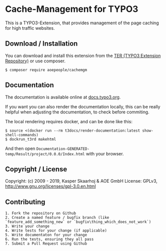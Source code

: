 # Cache-Management for TYPO3

This is a TYPO3-Extension, that provides management of the page caching for high traffic websites.

## Download / Installation

You can download and install this extension from the [TER (TYPO3 Extension Repository)][1] or use composer.
```
$ composer require aoepeople/cachemgm
```

## Documentation

The documentation is available online at [docs.typo3.org][2].

If you want you can also render the documentation locally, this can be really helpful when adjusting
the documentation, to check before commiting.

The local rendering requires docker, and can be done like this:

```
$ source <(docker run --rm t3docs/render-documentation:latest show-shell-commands)
$ dockrun_t3rd makehtml
``` 

And then open `Documentation-GENERATED-temp/Result/project/0.0.0/Index.html` with your browser.


## Copyright / License

Copyright: (c) 2009 - 2019, Kasper Skaarhoj & AOE GmbH
License: GPLv3, <http://www.gnu.org/licenses/gpl-3.0.en.html>

[1]: http://typo3.org/extensions/repository/view/cachemgm
[2]: https://docs.typo3.org/p/aoepeople/cachemgm/10.0/en-us/

## Contributing

	1. Fork the repository on Github
	2. Create a named feature / bugfix branch (like `feature_add_something_new` or `bugfix\thing_which_does_not_work`)
	3. Write your change
	4. Write tests for your change (if applicable)
	5. Write documentaton for your change
	6. Run the tests, ensuring they all pass
	7. Submit a Pull Request using Github
